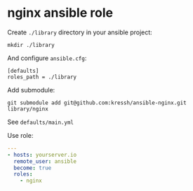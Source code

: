 # nginx ansible role

Create `./library` directory in your ansible project:

```
mkdir ./library
```

And configure `ansible.cfg`:

```
[defaults]
roles_path = ./library
```

Add submodule:

```
git submodule add git@github.com:kressh/ansible-nginx.git library/nginx
```

See `defaults/main.yml`

Use role:

```yaml
---
- hosts: yourserver.io
  remote_user: ansible
  become: true
  roles:
    - nginx
```
